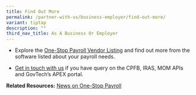 ```yaml
---
title: Find Out More
permalink: /partner-with-us/business-employer/find-out-more/
variant: tiptap
description: ""
third_nav_title: As A Business Or Employer
---
```

<ul data-tight="true" class="tight">
<li>
<p>Explore the <a href="https://onestoppayroll.gov.sg/osp-vendor-listing/" rel="noopener noreferrer nofollow" target="_blank">One-Stop Payroll Vendor Listing</a> and
find out more from the software listed about your payroll needs.</p>
</li>
<li>
<p><a href="https://onestoppayroll.gov.sg/support/" rel="noopener noreferrer nofollow" target="_blank">Get in touch with us</a> if
you have query on the CPFB, IRAS, MOM APIs and GovTech’s APEX portal. &nbsp;
<br>
</p>
</li>
</ul>
<p><strong>Related Resources:</strong>  <a href="/resource-room/news/" rel="noopener noreferrer nofollow" target="_blank">News on One-Stop Payroll</a>
</p>